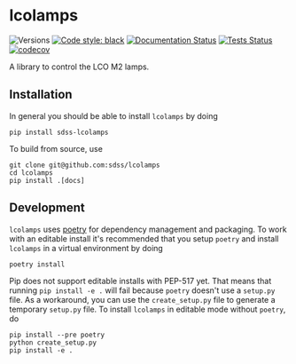 # lcolamps

![Versions](https://img.shields.io/badge/python->3.7-blue)
[![Code style: black](https://img.shields.io/badge/code%20style-black-000000.svg)](https://github.com/psf/black)
[![Documentation Status](https://readthedocs.org/projects/sdss-lcolamps/badge/?version=latest)](https://sdss-lcolamps.readthedocs.io/en/latest/?badge=latest)
[![Tests Status](https://github.com/sdss/lcolamps/workflows/Test/badge.svg)](https://github.com/sdss/lcolamps/actions)
[![codecov](https://codecov.io/gh/sdss/lcolamps/branch/master/graph/badge.svg)](https://codecov.io/gh/sdss/lcolamps)

A library to control the LCO M2 lamps.

## Installation

In general you should be able to install ``lcolamps`` by doing

```console
pip install sdss-lcolamps
```

To build from source, use

```console
git clone git@github.com:sdss/lcolamps
cd lcolamps
pip install .[docs]
```

## Development

`lcolamps` uses [poetry](http://poetry.eustace.io/) for dependency management and packaging. To work with an editable install it's recommended that you setup `poetry` and install `lcolamps` in a virtual environment by doing

```console
poetry install
```

Pip does not support editable installs with PEP-517 yet. That means that running `pip install -e .` will fail because `poetry` doesn't use a `setup.py` file. As a workaround, you can use the `create_setup.py` file to generate a temporary `setup.py` file. To install `lcolamps` in editable mode without `poetry`, do

```console
pip install --pre poetry
python create_setup.py
pip install -e .
```
